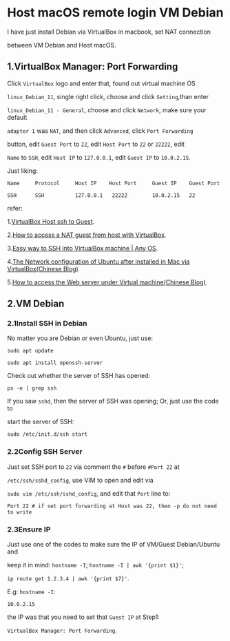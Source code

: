 # Host macOS remote login VM Debian

I have just install Debian via VirtualBox in macbook, set NAT connection

between VM Debian and Host macOS.

## 1.VirtualBox Manager: Port Forwarding

Click `VirtualBox` logo and enter that, found out virtual machine OS

`linux_Debian_11`, single right click, choose and click `Setting`,than enter

`linux_Debian_11 - General`, choose and click `Network`, make sure your default

`adapter 1` was `NAT`, and then click `Advanced`, click `Port Forwarding`

button, edit `Guest Port` to `22`, edit `Host Port` to `22` or `22222`, edit

`Name` to `SSH`, edit `Host IP` to `127.0.0.1`, edit `Guest IP` to `10.0.2.15`.

Just liking:

    Name     Protocol     Host IP    Host Port     Guest IP    Guest Port

    SSH      SSH          127.0.0.1   22222        10.0.2.15   22

refer:

1.[VirtualBox Host ssh to Guest](https://superuser.com/a/507703).

2.[How to access a NAT guest from host with VirtualBox](https://www.xmodulo.com/access-nat-guest-from-host-virtualbox.html).

3.[Easy way to SSH into VirtualBox machine | Any OS](https://dev.to/developertharun/easy-way-to-ssh-into-virtualbox-machine-any-os-just-x-steps-5d9i).

4.[The Network configuration of Ubuntu after installed in Mac via VirtualBox(Chinese Blog)](https://www.muouseo.com/article/qd7yq9pe2w.html)

5.[How to access the Web server under Virtual machine(Chinese Blog)](https://codeantenna.com/a/BIK7VaksyV).

## 2.VM Debian

### 2.1Install SSH in Debian

No matter you are Debian or even Ubuntu, just use:

    sudo apt update

    sudo apt install openssh-server

Check out whether the server of SSH has opened:

    ps -e | grep ssh

If you saw `sshd`, then the server of SSH was opening; Or, just use the code to

start the server of SSH:

    sudo /etc/init.d/ssh start

### 2.2Config SSH Server

Just set SSH port to `22` via comment the `#` before `#Port 22` at

`/etc/ssh/sshd_config`, use VIM to open and edit via

`sudo vim /etc/ssh/sshd_config`, and edit that `Port` line to:

    Port 22 # if set port forwarding at Host was 22, then -p do not need to write

### 2.3Ensure IP

Just use one of the codes to make sure the IP of VM/Guest Debian/Ubuntu and

keep it in mind: `hostname -I`; `hostname -I | awk '{print $1}'`;

`ip route get 1.2.3.4 | awk '{print $7}'`.

E.g: `hostname -I`:

    10.0.2.15

the IP was that you need to set that `Guest IP` at Step1:

`VirtualBox Manager: Port Forwarding`.
